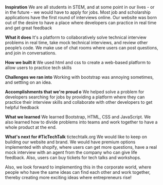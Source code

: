 <b>Inspiration</b>
We are all students in STEM, and at some point in our lives - or in the future - we would have to apply for jobs. Most job and scholarship applications have the first round of interviews online. Our website was born out of the desire to have a place where developers can practice in real time and get great feedback

<b>What it does</b>
It's a platform to collaboratively solve technical interview problems in real time, take mock technical interviews, and review other people’s code. We make use of chat rooms where users can post questions, and join in conversations.

<b>How we built it</b>
We used html and css to create a web-based platform to allow users to practice tech skills

<b>Challenges we ran into</b>
Working with bootstrap was annoying sometimes, and settling on an idea.

<b>Accomplishments that we're proud o</b>
We helped solve a problem for developers searching for jobs by providing a platform where they can practice their interview skills and collaborate with other developers to get helpful feedback

<b>What we learned</b>
We learned Bootstrap, HTML, CSS and JavaScript. We also learned how to divide problems into teams and work together to have a whole product at the end.

<b>What's next for #TicTechTalk</b>
tictechtalk.org We would like to keep on building our website and brand. We would have premium options implemented with shopify, where users can get more questions, have a real mock interview with an agent from the company who can give life feedback. Also, users can buy tickets for tech talks and workshops.

Also, we look forward to implementing this in the corporate world, where people who have the same ideas can find each other and work together, thereby creating more exciting ideas where entrepreneurs rise!
